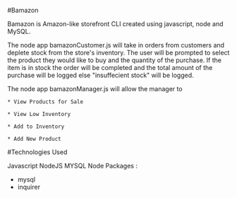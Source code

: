 #Bamazon

Bamazon is Amazon-like storefront CLI created using javascript, node and MySQL.

The node app bamazonCustomer.js will take in orders from customers and deplete stock from the store's inventory. The user will be prompted to select the product they would like to buy and the quantity of the purchase. If the item is in stock the order will be completed and the total amount of the purchase will be logged else "insuffecient stock" will be logged.

The node app bamazonManager.js will allow the manager to

    * View Products for Sale

    * View Low Inventory

    * Add to Inventory

    * Add New Product

#Technologies Used

Javascript
NodeJS
MYSQL
Node Packages :

- mysql
- inquirer
